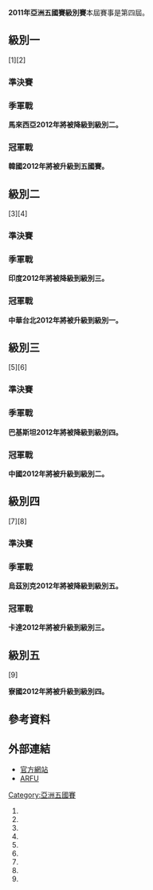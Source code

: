 **2011年亞洲五國賽級別賽**本屆賽事是第四屆。

## 級別一

\[1\]\[2\]

### 準決賽

### 季軍戰

**馬來西亞2012年將被降級到級別二。**

### 冠軍戰

**韓國2012年將被升級到五國賽。**

## 級別二

\[3\]\[4\]

### 準決賽

### 季軍戰

**印度2012年將被降級到級別三。**

### 冠軍戰

**中華台北2012年將被升級到級別一。**

## 級別三

\[5\]\[6\]

### 準決賽

### 季軍戰

**巴基斯坦2012年將被降級到級別四。**

### 冠軍戰

**中國2012年將被升級到級別二。**

## 級別四

\[7\]\[8\]

### 準決賽

### 季軍戰

**烏茲別克2012年將被降級到級別五。**

### 冠軍戰

**卡達2012年將被升級到級別三。**

## 級別五

\[9\]

**寮國2012年將被升級到級別四。**

## 參考資料

## 外部連結

  - [官方網站](http://www.asian5nations.com/)
  - [ARFU](http://www.arfu.com/)

[Category:亞洲五國賽](https://zh.wikipedia.org/wiki/Category:亞洲五國賽 "wikilink")

1.

2.

3.

4.

5.
6.

7.

8.

9.